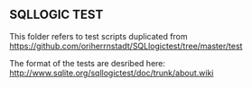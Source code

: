 SQLLOGIC TEST
--
This folder refers to test scripts duplicated from https://github.com/oriherrnstadt/SQLlogictest/tree/master/test



The format of the tests are desribed here: http://www.sqlite.org/sqllogictest/doc/trunk/about.wiki

